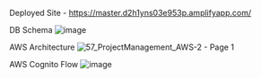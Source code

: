Deployed Site - https://master.d2h1yns03e953p.amplifyapp.com/

DB Schema
![image](https://github.com/user-attachments/assets/318f3d34-e996-45c8-a978-a9da5e5cb1cc)

AWS Architecture
![57_ProjectManagement_AWS-2 - Page 1](https://github.com/user-attachments/assets/bf2f67e5-bc47-482a-a734-c48941c6c3e5)

AWS Cognito Flow
![image](https://github.com/user-attachments/assets/f9c133a6-f828-4fba-9de3-16c3622cab3a)
